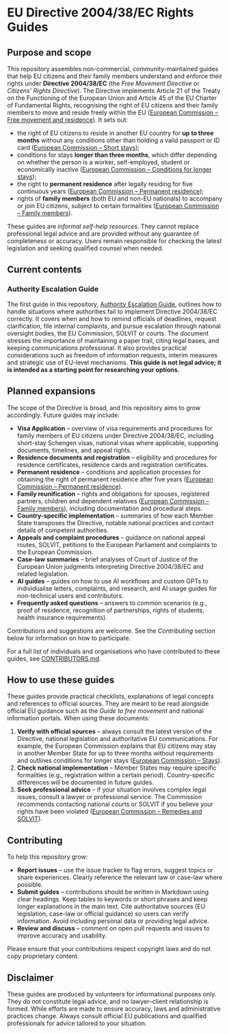 # EU Directive 2004/38/EC Rights Guides

## Purpose and scope

This repository assembles non-commercial, community-maintained guides that help EU citizens and their family members understand and enforce their rights under **Directive 2004/38/EC** (the *Free Movement Directive* or *Citizens’ Rights Directive*). The Directive implements Article 21 of the Treaty on the Functioning of the European Union and Article 45 of the EU Charter of Fundamental Rights, recognising the right of EU citizens and their family members to move and reside freely within the EU ([European Commission – Free movement and residence](https://commission.europa.eu/strategy-and-policy/policies/justice-and-fundamental-rights/democracy-eu-citizenship-anti-corruption/free-movement-and-residence_en#:~\:text=All%20EU%20citizens%20and%20their,EU%20Charter%20of%20Fundamental%20Rights)). It sets out:

- the right of EU citizens to reside in another EU country for **up to three months** without any conditions other than holding a valid passport or ID card ([European Commission – Short stays](https://commission.europa.eu/strategy-and-policy/policies/justice-and-fundamental-rights/democracy-eu-citizenship-anti-corruption/free-movement-and-residence_en#:~\:text=All%20EU%20citizens%20and%20their,EU%20Charter%20of%20Fundamental%20Rights));
- conditions for stays **longer than three months**, which differ depending on whether the person is a worker, self-employed, student or economically inactive ([European Commission – Conditions for longer stays](https://commission.europa.eu/strategy-and-policy/policies/justice-and-fundamental-rights/democracy-eu-citizenship-anti-corruption/free-movement-and-residence_en#:~\:text=,to%20comply%20with%20administrative%20formalities));
- the right to **permanent residence** after legally residing for five continuous years ([European Commission – Permanent residence](https://commission.europa.eu/strategy-and-policy/policies/justice-and-fundamental-rights/democracy-eu-citizenship-anti-corruption/free-movement-and-residence_en#:~\:text=,there%20continuously%20for%20five%20years));
- rights of **family members** (both EU and non-EU nationals) to accompany or join EU citizens, subject to certain formalities ([European Commission – Family members](https://commission.europa.eu/strategy-and-policy/policies/justice-and-fundamental-rights/democracy-eu-citizenship-anti-corruption/free-movement-and-residence_en#:~\:text=,They%20may%20be%20asked%20to)).

These guides are *informal self-help resources*. They cannot replace professional legal advice and are provided without any guarantee of completeness or accuracy. Users remain responsible for checking the latest legislation and seeking qualified counsel when needed.

## Current contents

### Authority Escalation Guide

The first guide in this repository, [Authority Escalation Guide](https://github.com/eudirective/guides/blob/63c606179faf9642255cb55063cc61046832ff1b/authority_escalation_guide.md), outlines how to handle situations where authorities fail to implement Directive 2004/38/EC correctly. It covers when and how to remind officials of deadlines, request clarification, file internal complaints, and pursue escalation through national oversight bodies, the EU Commission, SOLVIT or courts. The document stresses the importance of maintaining a paper trail, citing legal bases, and keeping communications professional. It also provides practical considerations such as freedom of information requests, interim measures and strategic use of EU-level mechanisms. **This guide is not legal advice; it is intended as a starting point for researching your options.**

## Planned expansions

The scope of the Directive is broad, and this repository aims to grow accordingly. Future guides may include:

- **Visa Application** – overview of visa requirements and procedures for family members of EU citizens under Directive 2004/38/EC, including short-stay Schengen visas, national visas where applicable, supporting documents, timelines, and appeal rights.
- **Residence documents and registration** – eligibility and procedures for residence certificates, residence cards and registration certificates.
- **Permanent residence** – conditions and application processes for obtaining the right of permanent residence after five years ([European Commission – Permanent residence](https://commission.europa.eu/strategy-and-policy/policies/justice-and-fundamental-rights/democracy-eu-citizenship-anti-corruption/free-movement-and-residence_en#:~\:text=,there%20continuously%20for%20five%20years)).
- **Family reunification** – rights and obligations for spouses, registered partners, children and dependent relatives ([European Commission – Family members](https://commission.europa.eu/strategy-and-policy/policies/justice-and-fundamental-rights/democracy-eu-citizenship-anti-corruption/free-movement-and-residence_en#:~\:text=,They%20may%20be%20asked%20to)), including documentation and procedural steps.
- **Country-specific implementation** – summaries of how each Member State transposes the Directive, notable national practices and contact details of competent authorities.
- **Appeals and complaint procedures** – guidance on national appeal routes, SOLVIT, petitions to the European Parliament and complaints to the European Commission.
- **Case-law summaries** – brief analyses of Court of Justice of the European Union judgments interpreting Directive 2004/38/EC and related legislation.
- **AI guides** – guides on how to use AI workflows and custom GPTs to individualise letters, complaints, and research, and AI usage guides for non-technical users and contributors.
- **Frequently asked questions** – answers to common scenarios (e.g., proof of residence, recognition of partnerships, rights of students, health insurance requirements).

Contributions and suggestions are welcome. See the *Contributing* section below for information on how to participate.

For a full list of individuals and organisations who have contributed to these guides, see [CONTRIBUTORS.md](CONTRIBUTORS.md).

## How to use these guides

These guides provide practical checklists, explanations of legal concepts and references to official sources. They are meant to be read alongside official EU guidance such as the *Guide to free movement* and national information portals. When using these documents:

1. **Verify with official sources** – always consult the latest version of the Directive, national legislation and authoritative EU communications. For example, the European Commission explains that EU citizens may stay in another Member State for up to three months without requirements and outlines conditions for longer stays ([European Commission – Stays](https://commission.europa.eu/strategy-and-policy/policies/justice-and-fundamental-rights/democracy-eu-citizenship-anti-corruption/free-movement-and-residence_en#:~\:text=,to%20comply%20with%20administrative%20formalities)).
2. **Check national implementation** – Member States may require specific formalities (e.g., registration within a certain period). Country-specific differences will be documented in future guides.
3. **Seek professional advice** – if your situation involves complex legal issues, consult a lawyer or professional service. The Commission recommends contacting national courts or SOLVIT if you believe your rights have been violated ([European Commission – Remedies and SOLVIT](https://commission.europa.eu/strategy-and-policy/policies/justice-and-fundamental-rights/democracy-eu-citizenship-anti-corruption/free-movement-and-residence_en#:~\:text=If%20you%20think%20that%20your,authorities%20if%20you%20encounter%20difficulties)).

## Contributing

To help this repository grow:

- **Report issues** – use the issue tracker to flag errors, suggest topics or share experiences. Clearly reference the relevant law or case-law where possible.
- **Submit guides** – contributions should be written in Markdown using clear headings. Keep tables to keywords or short phrases and keep longer explanations in the main text. Cite authoritative sources (EU legislation, case-law or official guidance) so users can verify information. Avoid including personal data or providing legal advice.
- **Review and discuss** – comment on open pull requests and issues to improve accuracy and usability.

Please ensure that your contributions respect copyright laws and do not copy proprietary content.

## Disclaimer

These guides are produced by volunteers for informational purposes only. They do not constitute legal advice, and no lawyer–client relationship is formed. While efforts are made to ensure accuracy, laws and administrative practices change. Always consult official EU publications and qualified professionals for advice tailored to your situation.

##
